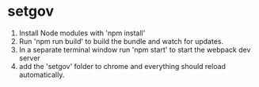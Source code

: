 # setgov

1) Install Node modules with 'npm install'
2) Run 'npm run build' to build the bundle and watch for updates.
3) In a separate terminal window run 'npm start' to start the webpack dev server
4) add the 'setgov' folder to chrome and everything should reload automatically.
